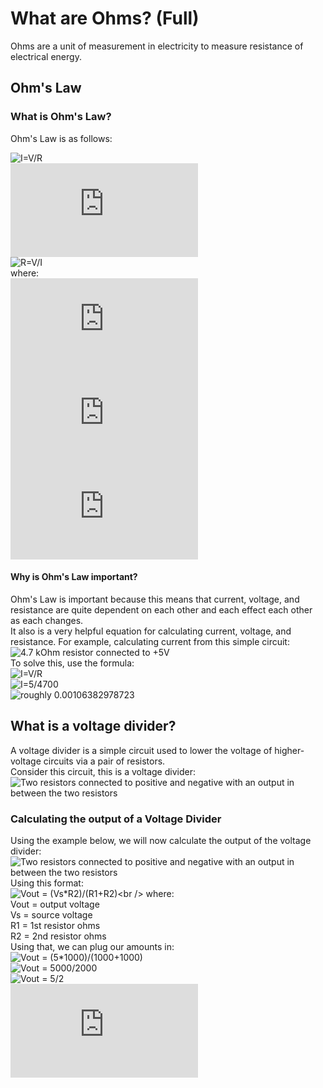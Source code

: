 # What are Ohms? (Full)<br />
Ohms are a unit of measurement in electricity to measure resistance of electrical energy.<br />
## Ohm's Law<br />
### What is Ohm's Law?<br />
Ohm's Law is as follows:<br />
<!-- https://latex.codecogs.com/ -->
<!-- adding newlines: https://pinetools.com/add-text-each-line -->
![I=V/R](https://latex.codecogs.com/svg.latex?I=\frac{V}{R})<br />
![V=IR](https://latex.codecogs.com/svg.latex?V=IR)<br />
![R=V/I](https://latex.codecogs.com/svg.latex?R=\frac{V}{I})<br />
where:<br />
![I=current](https://latex.codecogs.com/svg.latex?I=current)<br />
![V=voltage](https://latex.codecogs.com/svg.latex?V=voltage)<br />
![R=resistance](https://latex.codecogs.com/svg.latex?R=resistance)<br />
#### Why is Ohm's Law important?<br />
Ohm's Law is important because this means that current, voltage, and resistance are quite dependent on each other and each effect each other<br />
as each changes.<br />
It also is a very helpful equation for calculating current, voltage, and resistance. For example, calculating current from this simple circuit:<br />
![4.7 kOhm resistor connected to +5V](https://i.ibb.co/ts0PQ4R/circuit-1.png)<br />
To solve this, use the formula:<br />
![I=V/R](https://latex.codecogs.com/svg.latex?I=\frac{V}{R})<br />
![I=5/4700](https://latex.codecogs.com/svg.latex?I=\frac{5}{4.7})<br />
![roughly 0.00106382978723](https://latex.codecogs.com/svg.latex?\approx1.06382978723)<br />
## What is a voltage divider?<br />
A voltage divider is a simple circuit used to lower the voltage of higher-voltage circuits via a pair of resistors.<br />
Consider this circuit, this is a voltage divider:<br />
![Two resistors connected to positive and negative with an output in between the two resistors](https://i.ibb.co/ckFJPyQ/circuit-2.png)<br />
### Calculating the output of a Voltage Divider<br />
Using the example below, we will now calculate the output of the voltage divider:<br />
![Two resistors connected to positive and negative with an output in between the two resistors](https://i.ibb.co/ckFJPyQ/circuit-2.png)<br />
Using this format:<br />
![Vout = (Vs*R2)/(R1+R2)](https://latex.codecogs.com/svg.latex?V_{out}=\frac{V_s\times%20R_2}{(R_1%20+%20R_2)})<br />
where:<br />
Vout = output voltage<br />
Vs = source voltage<br />
R1 = 1st resistor ohms<br />
R2 = 2nd resistor ohms<br />
Using that, we can plug our amounts in:<br />
![Vout = (5*1000)/(1000+1000)](https://latex.codecogs.com/svg.latex?V_{out}=\frac{5\times%201000}{(1000%20+%201000)})<br />
![Vout = 5000/2000](https://latex.codecogs.com/svg.latex?V_{out}=\frac{5000}{(2000)})<br />
![Vout = 5/2](https://latex.codecogs.com/svg.latex?V_{out}=\frac{5}{2})<br />
![= 2.5](https://latex.codecogs.com/svg.latex?=2.5)<br />
<br />
